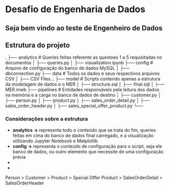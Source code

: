 # Desafio de Engenharia de Dados

## Seja bem vindo ao teste de Engenheiro de Dados

<h2>Estrutura do projeto</h2>
    .
    ├── analytics                                   # Queries feitas referente as questoes 1 a 5 requisitadas no documentos
    │   ├── queries.py                              
    │   ├── visualization.ipynb                     
    ├── config                                      # Arquivo de configuração do banco de dados MySQL
    │   ├── dbconnection.py                         
    ├── data                                        # Todos os dados e seus respectivos arquivos CSV
    │   ├── CSV Files...                            
    ├── model                                       # Scripts contendo apenas a estrutura da modelagem de dados e o MER
    │   ├── structure.sql                           
    │   ├── final.sql                               
    │   ├── MER.mwb                                 
    ├── pipelines                                   # Entidades responsáveis pela leitura dos dados na memória e a carga no banco de dados de destino
    │   ├── customer.py                              
    │   ├── person.py
    │   ├── product.py
    │   ├── sales_order_detail.py
    │   ├── sales_order_header.py
    │   ├── sales_special_offer_product.py
    └── 

<h3>Considerações sobre a estrutura</h3>
    <ul>
        <li><b>analytics -> </b> representa todo o conteúdo que se trata do fim, queries feitas em cima do banco de dados final carregado, e a visualização utilizando Jupyter Notebook e Matplotlib</li>
        <li><b>config -> </b>representa o conteúdo de configuração para o script, seja ele banco de dados, ou outro elemento que necessite de uma configuração prévia</li>
        <li></li>
        <li></li>                                
    </ul>
 
Person > Customer > Product > Special Offer Product > SalesOrderDetail > SalesOrderHeader

